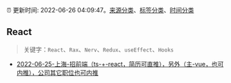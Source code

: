 :alarm_clock: 更新时间: 2022-06-26 04:09:47。[来源分类](../README.md)、[标签分类](../TAGS.md)、[时间分类](../TIMELINE.md)

## React


> 关键字：`React`、`Rax`、`Nerv`、`Redux`、`useEffect`、`Hooks`



- [2022-06-25-上海-招前端（ts-+-react，简历可直推），另外（主-vue，也可内推），公司其它职位也可内推](https://www.v2ex.com/t/862219) 